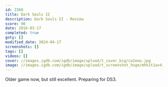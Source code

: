 ```yaml
---
id: 2368
title: Dark Souls II
description: Dark Souls II - Review
score: 90
date: 2016-03-17
completed: true
goty: []
modified_date: 2024-04-17
screenshots: []
tags: []
videos: []
cover: //images.igdb.com/igdb/image/upload/t_cover_big/co2eoo.jpg
image: //images.igdb.com/igdb/image/upload/t_screenshot_huge/mhk1t1av4jpcksxtvvdn.jpg
---
```

Older game now, but still excellent. Preparing for DS3.